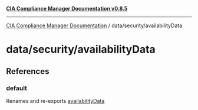 [**CIA Compliance Manager Documentation v0.8.5**](../../../README.md)

***

[CIA Compliance Manager Documentation](../../../modules.md) / data/security/availabilityData

# data/security/availabilityData

## References

### default

Renames and re-exports [availabilityData](../variables/availabilityData.md)
